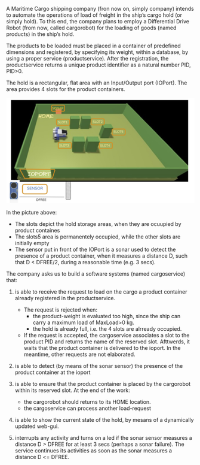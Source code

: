 A Maritime Cargo shipping company (fron now on, simply company) intends to automate the operations of load of freight in the ship’s cargo hold (or simply hold). To this end, the company plans to employ a Differential Drive Robot (from now, called cargorobot) for the loading of goods (named products) in the ship’s hold.

The products to be loaded must be placed in a container of predefined dimensions and registered, by specifying its weight, within a database, by using a proper service (productservice). After the registration, the productservice returns a unique product identifier as a natural number PID, PID>0.

The hold is a rectangular, flat area with an Input/Output port (IOPort). The area provides 4 slots for the product containers.

![Cargo Hold](./scene.jpg)

In the picture above:
- The slots depict the hold storage areas, when they are ocuupied by product containes
- The slots5 area is permanentely occupied, while the other slots are initially empty
- The sensor put in front of the IOPort is a sonar used to detect the presence of a product container, when it measures a distance D, such that D < DFREE/2, during a reasonable time (e.g. 3 secs).



The company asks us to build a software systems (named cargoservice) that:

1. is able to receive the request to load on the cargo a product container already registered in the productservice.
    - The request is rejected when:
        - the product-weight is evaluated too high, since the ship can carry a maximum load of MaxLoad>0  kg.
        - the hold is already full, i.e. the 4 slots are alrready occupied.
    - If the request is accepted, the cargoservice associates a slot to the product PID and returns the name of the reserved slot. Afttwerds, it waits that the product container is delivered to the ioport. In the meantime, other requests are not elaborated.

2. is able to detect (by means of the sonar sensor) the presence of the product container at the ioport

3. is able to ensure that the product container is placed by the cargorobot within its reserved slot. At the end of the work:
    - the cargorobot should returns to its HOME location.
    - the cargoservice can process another load-request

4. is able to show the current state of the hold, by mesans of a dynamically updated web-gui.

5. interrupts any activity and turns on a led if the sonar sensor measures a distance D > DFREE for at least 3 secs (perhaps a sonar failure). The service continues its activities as soon as the sonar measures a distance D <= DFREE.